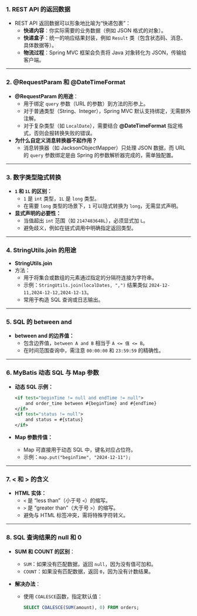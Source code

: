### **1. REST API 的返回数据**

- REST API 返回数据可以形象地比喻为“快递包裹”：
  - **快递内容**：你实际需要的业务数据（例如 JSON 格式的对象）。
  - **快递盒子**：统一的响应结果封装，例如 `Result` 类（包含状态码、消息、具体数据等）。
  - **物流过程**：Spring MVC 框架会负责将 Java 对象转化为 JSON，传输给客户端。

------

### **2. @RequestParam 和 @DateTimeFormat**

- **@RequestParam 的用途**：
  - 用于绑定 `query` 参数（URL 的参数）到方法的形参上。
  - 对于普通类型（String、Integer），Spring MVC 默认支持绑定，无需额外注解。
  - 对于复杂类型（如 `LocalDate`），需要结合 **@DateTimeFormat** 指定格式，否则会报转换失败的错误。
- **为什么自定义消息转换器不起作用？**
  - 消息转换器（如 JacksonObjectMapper）只处理 JSON 数据，而 URL 的 `query` 参数绑定是由 Spring 的参数解析器完成的，需单独配置。

------

### **3. 数字类型隐式转换**

- **`1` 和 `1L` 的区别：**
  - `1` 是 `int` 类型，`1L` 是 `long` 类型。
  - 在需要 `long` 类型的场景下，`1` 可以隐式转换为 `long`，无需显式声明。
- **显式声明的必要性：**
  - 当值超出 `int` 范围（如 `2147483648L`），必须显式加 `L`。
  - 避免歧义，例如在链式调用中明确指定返回类型。

------

### **4. StringUtils.join 的用途**

- **StringUtils.join**
- 方法：
  - 用于将集合或数组的元素通过指定的分隔符连接为字符串。
  - 示例：`StringUtils.join(localDates, ",")` 结果类似 `2024-12-11,2024-12-12,2024-12-13`。
  - 常用于构造 SQL 查询或日志输出。

------

### **5. SQL 的 between and**

- **between and 的边界值：**
  - 包含边界值，`between A and B` 相当于 `A <= 值 <= B`。
  - 在时间范围查询中，需注意 `00:00:00` 和 `23:59:59` 的精确性。

------

### **6. MyBatis 动态 SQL 与 Map 参数**

- **动态 SQL 示例：**

  ```xml
  <if test="beginTime != null and endTime != null">
      and order_time between #{beginTime} and #{endTime}
  </if>
  <if test="status != null">
      and status = #{status}
  </if>
  ```

- **Map 参数传值：**

  - Map 可直接用于动态 SQL 中，键名对应占位符。
  - 示例：`map.put("beginTime", "2024-12-11");`

------

### **7. < 和 > 的含义**

- **HTML 实体：**
  - `<` 是 “less than”（小于号 `<`）的缩写。
  - `>` 是 “greater than”（大于号 `>`）的缩写。
  - 避免与 HTML 标签冲突，需将特殊字符转义。

------

### **8. SQL 查询结果的 null 和 0**

- **SUM 和 COUNT 的区别**：

  - `SUM`：如果没有匹配数据，返回 `null`，因为没有值可加和。
  - `COUNT`：如果没有匹配数据，返回 `0`，因为没有计数结果。

- **解决办法**：

  - 使用 `COALESCE`函数，指定默认值：

    ```sql
    SELECT COALESCE(SUM(amount), 0) FROM orders;
    ```